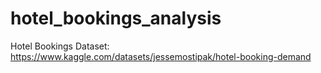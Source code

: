 # hotel_bookings_analysis
Hotel Bookings Dataset: https://www.kaggle.com/datasets/jessemostipak/hotel-booking-demand
